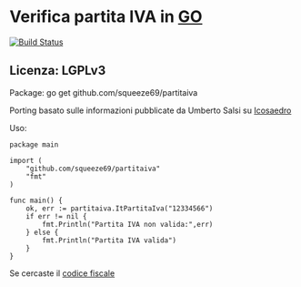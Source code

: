 # Verifica partita IVA in [GO](http://golang.org)
[![Build Status](https://travis-ci.org/squeeze69/partitaiva.svg?branch=master)](https://travis-ci.org/squeeze69/partitaiva)
## Licenza: LGPLv3

Package: go get github.com/squeeze69/partitaiva

Porting basato sulle informazioni pubblicate da Umberto Salsi su [Icosaedro](http://www.icosaedro.it/cf-pi/index.html)

Uso:

```
package main

import (
	"github.com/squeeze69/partitaiva"
	"fmt"
)

func main() {
	ok, err := partitaiva.ItPartitaIva("12334566")
	if err != nil {
		fmt.Println("Partita IVA non valida:",err)
	} else {
		fmt.Println("Partita IVA valida")
	}
}
```

Se cercaste il [codice fiscale](https://github.com/squeeze69/codicefiscale)
